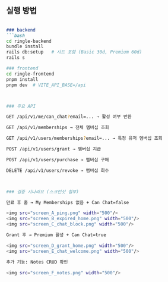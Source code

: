 ## 실행 방법


```md

### backend
```bash
cd ringle-backend
bundle install
rails db:setup   # 시드 포함 (Basic 30d, Premium 60d)
rails s

### frontend
cd ringle-frontend
pnpm install
pnpm dev  # VITE_API_BASE=/api



### 주요 API

GET /api/v1/me/can_chat?email=... → 활성 여부 반환

GET /api/v1/memberships → 전체 멤버십 조회

GET /api/v1/users/memberships?email=... → 특정 유저 멤버십 조회

POST /api/v1/users/grant → 멤버십 지급

POST /api/v1/users/purchase → 멤버십 구매

DELETE /api/v1/users/revoke → 멤버십 회수



### 검증 시나리오 (스크린샷 첨부)

만료 후 홈 → My Memberships 없음 + Can Chat=false

<img src="screen_A_ping.png" width="500"/>  
<img src="screen_B_expired_home.png" width="500"/>  
<img src="screen_C_chat_block.png" width="500"/>  

Grant 후 → Premium 활성 + Can Chat=true

<img src="screen_D_grant_home.png" width="500"/>  
<img src="screen_E_chat_welcome.png" width="500"/>  

추가 기능: Notes CRUD 확인

<img src="screen_F_notes.png" width="500"/>

